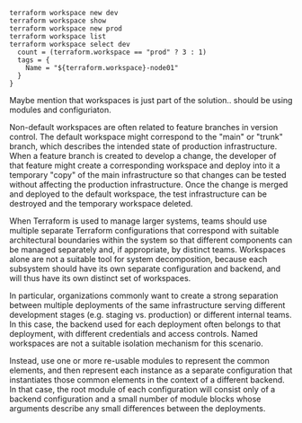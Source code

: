 

```
terraform workspace new dev
terraform workspace show
terraform workspace new prod
terraform workspace list
terraform workspace select dev
  count = (terraform.workspace == "prod" ? 3 : 1)
  tags = {
    Name = "${terraform.workspace}-node01"
  }
}
```


Maybe mention that workspaces is just part of the solution.. should be using modules and configuriaton.


Non-default workspaces are often related to feature branches in version control. The default workspace might correspond to the "main" or "trunk" branch, which describes the intended state of production infrastructure. When a feature branch is created to develop a change, the developer of that feature might create a corresponding workspace and deploy into it a temporary "copy" of the main infrastructure so that changes can be tested without affecting the production infrastructure. Once the change is merged and deployed to the default workspace, the test infrastructure can be destroyed and the temporary workspace deleted.

When Terraform is used to manage larger systems, teams should use multiple separate Terraform configurations that correspond with suitable architectural boundaries within the system so that different components can be managed separately and, if appropriate, by distinct teams. Workspaces alone are not a suitable tool for system decomposition, because each subsystem should have its own separate configuration and backend, and will thus have its own distinct set of workspaces.

In particular, organizations commonly want to create a strong separation between multiple deployments of the same infrastructure serving different development stages (e.g. staging vs. production) or different internal teams. In this case, the backend used for each deployment often belongs to that deployment, with different credentials and access controls. Named workspaces are not a suitable isolation mechanism for this scenario.

Instead, use one or more re-usable modules to represent the common elements, and then represent each instance as a separate configuration that instantiates those common elements in the context of a different backend. In that case, the root module of each configuration will consist only of a backend configuration and a small number of module blocks whose arguments describe any small differences between the deployments.